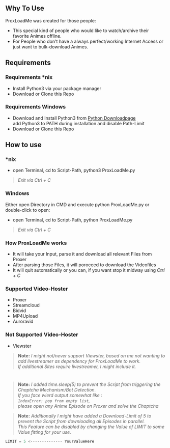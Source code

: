 ## Why To Use

ProxLoadMe was created for those people:
* This special kind of people who would like to watch/archive their favorite Animes offline.
* For People who don't have a always perfect/working Internet Access or just want to bulk-download Animes.

## Requirements

### Requirements \*nix

* Install Python3 via your package manager
* Download or Clone this Repo

### Requirements Windows

* Download and Install Python3 from [Python Downloadpage](https://www.python.org/downloads/release/python-360/)  
add Python3 to PATH during installation and disable Path-Limit
* Download or Clone this Repo

## How to use

### \*nix
* open Terminal, cd to Script-Path, python3 ProxLoadMe.py

>*Exit via Ctrl + C*

### Windows
Either open Directory in CMD and execute python ProxLoadMe.py or double-click to open:
* open Terminal, cd to Script-Path, python ProxLoadMe.py

>*Exit via Ctrl + C*

### How ProxLoadMe works

* It will take your Input, parse it and download all relevant Files from Proxer
* After parsing those Files, it will poroceed to download the Videofiles
* It will quit automatically or you can, if you want stop it midway using *Ctrl + C*

### Supported Video-Hoster
* Proxer
* Streamcloud
* Bidvid
* MP4Upload
* Auroravid

### Not Supported Video-Hoster
* Viewster

>**Note:** *I might not/never support Viewster, based on me not wanting to add livestreamer as dependency for ProxLoadMe to work.  
If additional Sites require livestreamer, I might include it.*
#

>**Note:** *I added time.sleep(5) to prevent the Script from triggering the Chaptcha Mechanism/Bot Detection.  
If you face wierd output somewhat like :  
```IndexError: pop from empty list```,  
please open any Anime Episode on Proxer and solve the Chaptcha*

>**Note:** *Additionally I might have added a Download-Limit of 5 to prevent the Script from downloading all Episodes in parallel.  
This Feature can be disabled by changing the Value of LIMIT to some Value fitting for your use.*

```python
LIMIT = 5 <-------------- YourValueHere
```